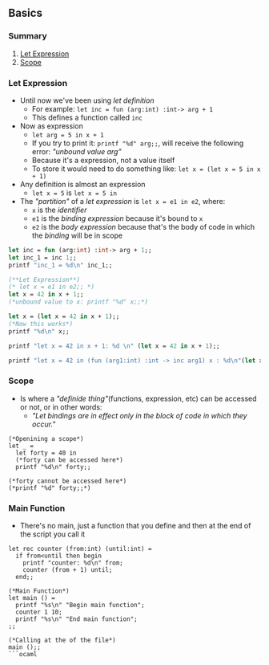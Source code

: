 ## Basics

### Summary
1. [Let Expression](#let-expression)
2. [Scope](#scope)

### Let Expression
- Until now we've been using _let definition_
  - For example: `let inc = fun (arg:int) :int-> arg + 1`
  - This defines a function called `inc`
- Now as expression
  - `let arg = 5 in x + 1`
  - If you try to print it: `printf "%d" arg;;`, will receive the following error: _"unbound value arg"_
  - Because it's a expression, not a value itself
  - To store it would need to do something like: `let x = (let x = 5 in x + 1)`
- Any definition is almost an expression
  - `let x = 5` is `let x = 5 in`
- The _"partition"_ of a _let expression_ is `let x = e1 in e2`, where:
  - `x` is the _identifier_
  - `e1` is the _binding expression_ because it's bound to `x`
  - `e2` is the _body expression_ because that's the body of code in which the _binding_ will be in scope
```ocaml
let inc = fun (arg:int) :int-> arg + 1;;
let inc_1 = inc 1;;
printf "inc_1 = %d\n" inc_1;;

(**Let Expression**)
(* let x = e1 in e2;; *)
let x = 42 in x + 1;;
(*unbound value to x: printf "%d" x;;*)

let x = (let x = 42 in x + 1);;
(*Now this works*)
printf "%d\n" x;;

printf "let x = 42 in x + 1: %d \n" (let x = 42 in x + 1);;

printf "let x = 42 in (fun (arg1:int) :int -> inc arg1) x : %d\n"(let x = 42 in (fun (arg1:int) :int -> inc arg1) x);;
```

### Scope
- Is where a _"definide thing"_(functions, expression, etc) can be accessed or not, or in other words:
  - _"Let bindings are in effect only in the block of code in which they occur."_
```
(*Openining a scope*)
let _ =
  let forty = 40 in
  (*forty can be accessed here*)
  printf "%d\n" forty;;

(*forty cannot be accessed here*)
(*printf "%d" forty;;*)
```

### Main Function
- There's no main, just a function that you define and then at the end of the script you call it
```
let rec counter (from:int) (until:int) =
  if from<until then begin
    printf "counter: %d\n" from;
    counter (from + 1) until;
  end;;

(*Main Function*)
let main () =
  printf "%s\n" "Begin main function";
  counter 1 10;
  printf "%s\n" "End main function";
;;

(*Calling at the of the file*)
main ();;
```ocaml
